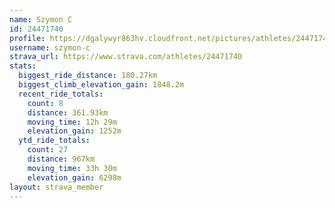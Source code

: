 ```yaml
---
name: Szymon C
id: 24471740
profile: https://dgalywyr863hv.cloudfront.net/pictures/athletes/24471740/7213253/3/large.jpg
username: szymon-c
strava_url: https://www.strava.com/athletes/24471740
stats:
  biggest_ride_distance: 180.27km
  biggest_climb_elevation_gain: 1848.2m
  recent_ride_totals:
    count: 8
    distance: 361.93km
    moving_time: 12h 29m
    elevation_gain: 1252m
  ytd_ride_totals:
    count: 27
    distance: 967km
    moving_time: 33h 30m
    elevation_gain: 6298m
layout: strava_member
--- 
```

